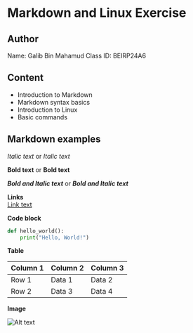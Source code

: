 # Markdown and Linux Exercise


## Author
Name: Galib Bin Mahamud 
Class ID: BEIRP24A6

## Content
- Introduction to Markdown
- Markdown syntax basics
- Introduction to Linux
- Basic commands

## Markdown examples

*Italic text* or _Italic text_

**Bold text** or __Bold text__

***Bold and Italic text*** or ___Bold and Italic text___

**Links**  
[Link text](https://example.com)

**Code block**  
```python
def hello_world():
    print("Hello, World!")
```

**Table**

| Column 1 | Column 2 | Column 3 |
|----------|----------|----------|
| Row 1    | Data 1   | Data 2   |
| Row 2    | Data 3   | Data 4   |


**Image**

![Alt text](https://via.placeholder.com/150)












